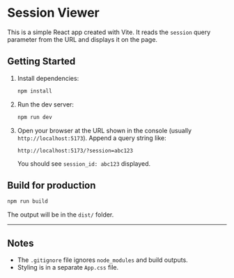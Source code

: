 # Session Viewer

This is a simple React app created with Vite. It reads the `session` query parameter from the URL and displays it on the page.

## Getting Started

1. Install dependencies:
   ```bash
   npm install
   ```

2. Run the dev server:
   ```bash
   npm run dev
   ```

3. Open your browser at the URL shown in the console (usually `http://localhost:5173`). Append a query string like:
   ```
   http://localhost:5173/?session=abc123
   ```

   You should see `session_id: abc123` displayed.

## Build for production

```bash
npm run build
```

The output will be in the `dist/` folder.

---

## Notes
- The `.gitignore` file ignores `node_modules` and build outputs.
- Styling is in a separate `App.css` file.
